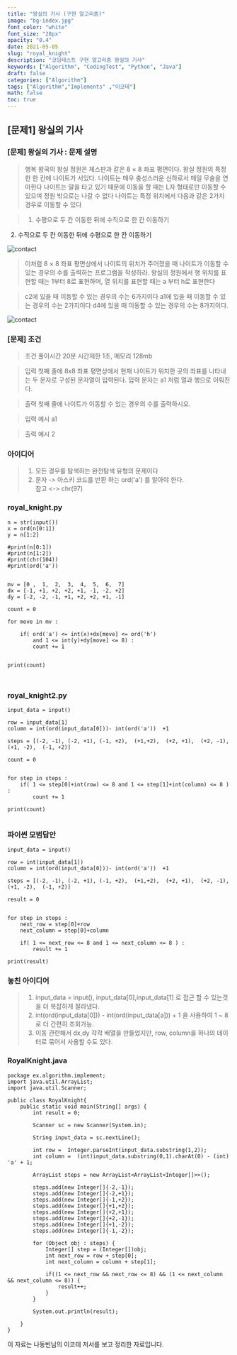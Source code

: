 ```yaml
---
title: "왕실의 기사 (구현 알고리즘)"
image: "bg-index.jpg"
font_color: "white"
font_size: "28px"
opacity: "0.4"
date: 2021-05-05
slug: "royal_knight"
description: "코딩테스트 구현 알고리즘 왕실의 기사"
keywords: ["Algorithm", "CodingTest", "Python", "Java"]
draft: false
categories: ["Algorithm"]
tags: ["Algorithm","Implements" ,"이코테"]
math: false
toc: true
---
```


## [문제1] 왕실의 기사

### [문제] 왕실의 기사 : 문제 설명
>행복 왕국의 왕실 정원은 체스판과 같은 8 × 8 좌표 평면이다. 왕실 정원의 특정한 한 칸에 나이트가 서있다.
나이트는 매우 충성스러운 신하로서 매일 무술을 연마한다
나이트는 말을 타고 있기 때문에 이동을 할 때는 L자 형태로만 이동할 수 있으며 정원 밖으로는 나갈 수 없다
나이트는 특정 위치에서 다음과 같은 2가지 경우로 이동할 수 있다

> 1. 수평으로 두 칸 이동한 뒤에 수직으로 한 칸 이동하기
  2. 수직으로 두 칸 이동한 뒤에 수평으로 한 칸 이동하기

![contact](/images/algorithm/implements/royal_knight/royal_knight_1.png)

>이처럼 8 × 8 좌표 평면상에서 나이트의 위치가 주어졌을 때 나이트가 이동할 수 있는 경우의 수를 출력하는
프로그램을 작성하라. 왕실의 정원에서 행 위치를 표현할 때는 1부터 8로 표현하며, 열 위치를 표현할 때는
a 부터 h로 표현한다

>c2에 있을 때 이동할 수 있는 경우의 수는 6가지이다
a1에 있을 때 이동할 수 있는 경우의 수는 2가지이다
d4에 있을 때 이동할 수 있는 경우의 수는 8가지이다.

![contact](/images/algorithm/implements/royal_knight/royal_knight_2.png)


### [문제] 조건 
> 조건 
>	풀이시간 20분 시간제한 1초, 메모리 128mb

> 입력
첫째 줄에 8x8 좌표 평면상에서 현재 나이트가 위치한 곳의 좌표를 나타내는 두 문자로 구성된 문자열이 입력된다. 입력 문자는 a1 처럼 열과 행으로 이뤄진다.

> 출력
첫째 줄에 나이트가 이동할 수 있는 경우의 수를 출력하시오.

> 입력 예시
a1

> 출력 예시
2

### 아이디어 
> 1. 모든 경우를 탐색하는 완전탐색 유형의 문제이다 
> 2. 문자 -> 아스키 코드를 반환 하는 ord('a') 를 알아야 한다.  
참고 <-> chr(97)
 

### royal_knight.py
```
n = str(input())
x = ord(n[0:1])
y = n[1:2]

#print(n[0:1])
#print(n[1:2])
#print(chr(104))
#print(ord('a'))


mv = [0 ,  1,  2,  3,  4,  5,  6,  7]
dx = [-1, +1, +2, +2, +1, -1, -2, +2]
dy = [-2, -2, -1, +1, +2, +2, +1, -1]

count = 0

for move in mv :
   
    if( ord('a') <= int(x)+dx[move] <= ord('h')
        and 1 <= int(y)+dy[move] <= 8) :
        count += 1


print(count) 

            
```
### royal_knight2.py
```
input_data = input()

row = input_data[1]
column = int(ord(input_data[0]))- int(ord('a'))  +1

steps = [(-2, -1), (-2, +1), (-1, +2),  (+1,+2),  (+2, +1),  (+2, -1),  (+1, -2),  (-1, +2)]

count = 0


for step in steps :
    if( 1 <= step[0]+int(row) <= 8 and 1 <= step[1]+int(column) <= 8 ) :
        count += 1

print(count) 
            
```


### 파이썬 모범답안 
```
input_data = input()

row = int(input_data[1])
column = int(ord(input_data[0]))- int(ord('a'))  +1

steps = [(-2, -1), (-2, +1), (-1, +2),  (+1,+2),  (+2, +1),  (+2, -1),  (+1, -2),  (-1, +2)]

result = 0


for step in steps :
	next_row = step[0]+row
	next_column = step[0]+column
	
    if( 1 <= next_row <= 8 and 1 <= next_column <= 8 ) :
        result += 1

print(result) 
```

### 놓친 아이디어 
> 1. input_data = input(), input_data[0],input_data[1] 로 접근 할 수 있는것을 더 복잡하게 잘라냈다.
> 2. int(ord(input_data[0])) - int(ord(input_data[a])) + 1 을 사용하여 1 ~ 8로 더 간편히 조회가능. 
> 3. 이동 관련해서 dx,dy 각각 배열을 만들었지만, row, column을 하나의 데이터로 묶어서 사용할 수도 있다.


### RoyalKnight.java
```
package ex.algorithm.implement;
import java.util.ArrayList;
import java.util.Scanner;

public class RoyalKnight{
	public static void main(String[] args) {
		int result = 0;
		
		Scanner sc = new Scanner(System.in);
		
		String input_data = sc.nextLine();
		
		int row =  Integer.parseInt(input_data.substring(1,2));
		int column =  (int)input_data.substring(0,1).charAt(0) - (int) 'a' + 1;
		
		ArrayList steps = new ArrayList<ArrayList<Integer[]>>();
		
		steps.add(new Integer[]{-2,-1});
		steps.add(new Integer[]{-2,+1});
		steps.add(new Integer[]{-1,+2});
		steps.add(new Integer[]{+1,+2});
		steps.add(new Integer[]{+2,+1});
		steps.add(new Integer[]{+2,-1});
		steps.add(new Integer[]{+1,-2});
		steps.add(new Integer[]{-1,-2});
		
		for (Object obj : steps) {
			Integer[] step = (Integer[])obj;
			int next_row = row + step[0];
			int next_column = column + step[1];
			
			if((1 <= next_row && next_row <= 8) && (1 <= next_column && next_column <= 8)) {
				result++;
			}
		}
		
		System.out.println(result);
		
	}
}
```



이 자료는 나동빈님의 이코테 저서를 보고 정리한 자료입니다.



